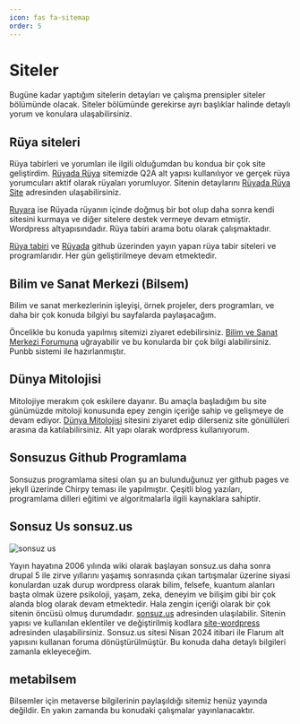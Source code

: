 ```yaml
---
icon: fas fa-sitemap
order: 5
---
```


# Siteler

Bugüne kadar yaptığım sitelerin detayları ve çalışma prensipler siteler bölümünde olacak. Siteler bölümünde gerekirse ayrı başlıklar halinde detaylı yorum ve konulara ulaşabilirsiniz.

## Rüya siteleri

Rüya tabirleri ve yorumları ile ilgili olduğumdan bu kondua bir çok site geliştirdim. [Rüyada Rüya](https://www.ruyadaruya.com) sitemizde Q2A alt yapısı kullanılıyor ve gerçek rüya yorumcuları aktif olarak rüyaları yorumluyor. Sitenin detaylarını [Rüyada Rüya Site](https://sonsuzus.github.io/posts/ruyada-ruya) adresinden ulaşabilirsiniz.

[Ruyara](https://ruyara.com) ise Rüyada rüyanın içinde doğmuş bir bot olup daha sonra kendi sitesini kurmaya ve diğer sitelere destek vermeye devam etmiştir. Wordpress altyapısındadır. Rüya tabiri arama botu olarak çalışmaktadır.

[Rüya tabiri](https://ruya-tabiri.github.io) ve [Rüyada](https://ruyada.github.io) github üzerinden yayın yapan rüya tabir siteleri ve programlarıdır. Her gün geliştirilmeye devam etmektedir.

## Bilim ve Sanat Merkezi (Bilsem)

Bilim ve sanat merkezlerinin işleyişi, örnek projeler, ders programları, ve daha bir çok konuda bilgiyi bu sayfalarda paylaşacağım.

Öncelikle bu konuda yapılmış sitemizi ziyaret edebilirsiniz. [Bilim ve Sanat Merkezi Forumuna](https://sonsuz.us/blog/her-sey) uğrayabilir ve bu konularda bir çok bilgi alabilirsiniz. Punbb sistemi ile hazırlanmıştır.

## Dünya Mitolojisi

Mitolojiye merakım çok eskilere dayanır. Bu amaçla başladığım bu site günümüzde mitoloji konusunda epey zengin içeriğe sahip ve gelişmeye de devam ediyor. [Dünya Mitolojisi](https://www.mitolojisi.com) sitesini ziyaret edip dilerseniz site gönüllüleri arasına da katılabilirsiniz. Alt yapı olarak wordpress kullanıyorum.

## Sonsuzus Github Programlama

Sonsuzus programlama sitesi olan şu an bulunduğunuz yer github pages ve jekyll üzerinde Chirpy teması ile yapılmıştır. Çeşitli blog yazıları, programlama dilleri eğitimi ve algoritmalarla ilgili kaynaklara sahiptir.

## Sonsuz Us sonsuz.us

![sonsuz us](https://sonsuzus.github.io/img/sonsuzus.jpg)

Yayın hayatına 2006 yılında wiki olarak başlayan sonsuz.us daha sonra drupal 5 ile zirve yıllarını yaşamış sonrasında çıkan tartışmalar üzerine siyasi konulardan uzak durup wordpress olarak bilim, felsefe, kuantum alanları başta olmak üzere psikoloji, yaşam, zeka, deneyim ve bilişim gibi bir çok alanda blog olarak devam etmektedir. Hala zengin içeriği olarak bir çok sitenin öncüsü olmuş durumdadır. [sonsuz.us](https://sonsuz.us) adresinden ulaşılabilir. Sitenin yapısı ve kullanılan eklentiler ve değiştirilmiş kodlara [site-wordpress](https://sonsuzus.github.io/posts/wordpress) adresinden ulaşabilirsiniz. Sonsuz.us sitesi Nisan 2024 itibari ile Flarum alt yapısını kullanan foruma dönüştürülmüştür. Bu konuda daha detaylı bilgileri zamanla ekleyeceğim.

## metabilsem

Bilsemler için metaverse bilgilerinin paylaşıldığı sitemiz henüz yayında değildir. En yakın zamanda bu konudaki çalışmalar yayınlanacaktır.

